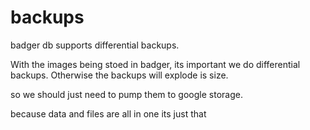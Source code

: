 # backups

badger db supports differential backups.

With the images being stoed in badger, its important we do differential backups. Otherwise the backups will explode is size.

so we should just need to pump them to google storage.

because data and files are all in one its just that

